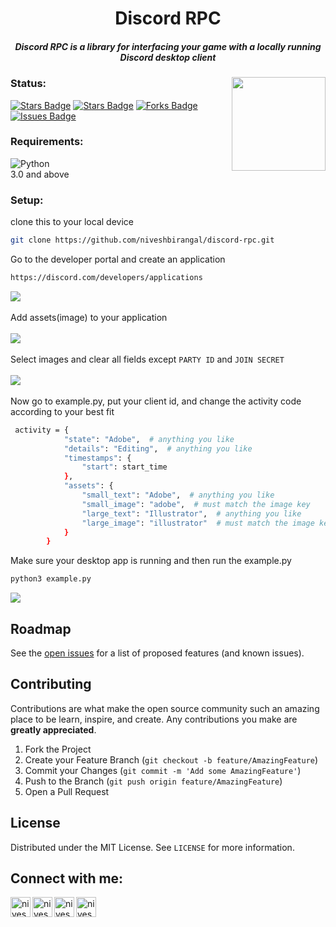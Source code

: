 <h1 align="center">Discord RPC</h1>
<h5 align="center">Discord RPC is a library for interfacing your game with a locally running Discord desktop client</h5>
<img align="right" src='https://github.com/niveshbirangal/discord-rpc/blob/master/readmeassets/intro.gif' width="150">

### Status:
<a href="https://img.shields.io/youtube/views/udY540zICDY?style=social"><img src="https://img.shields.io/youtube/views/udY540zICDY?style=social" alt="Stars Badge"/></a>
<a href="https://github.com/niveshbirangal/discord-rpc/stargazers"><img src="https://img.shields.io/github/stars/niveshbirangal/discord-rpc" alt="Stars Badge"/></a>
<a href="https://github.com/niveshbirangal/discord-rpc/network/members"><img src="https://img.shields.io/github/forks/niveshbirangal/discord-rpc" alt="Forks Badge"/></a>
<a href="https://github.com/niveshbirangal/discord-rpc/issues"><img src="https://img.shields.io/github/issues/niveshbirangal/discord-rpc" alt="Issues Badge"/></a>
### Requirements:
![Python](https://img.shields.io/badge/-Python-black?style=flat-square&logo=Python)<br>3.0 and above
### Setup:
clone this to your local device
```bash
git clone https://github.com/niveshbirangal/discord-rpc.git
```
Go to the developer portal and create an application
```bash
https://discord.com/developers/applications
```
<img align="center" src='https://github.com/niveshbirangal/discord-rpc/blob/master/readmeassets/createapp.gif'>
<br><br />
Add assets(image) to your application
<br><br>
<img align="center" src='https://github.com/niveshbirangal/discord-rpc/blob/master/readmeassets/selectimage.png'>
<br><br /> 
Select images and clear all fields except <code>PARTY ID</code> and <code>JOIN SECRET</code>
<br><br>
<img align="center" src='https://github.com/niveshbirangal/discord-rpc/blob/master/readmeassets/fileds.png'>
<br><br />
Now go to example.py, put your client id, and change the activity code according to your best fit

```bash
 activity = {
            "state": "Adobe",  # anything you like
            "details": "Editing",  # anything you like
            "timestamps": {
                "start": start_time
            },
            "assets": {
                "small_text": "Adobe",  # anything you like
                "small_image": "adobe",  # must match the image key
                "large_text": "Illustrator",  # anything you like
                "large_image": "illustrator"  # must match the image key
            }
        }
```
Make sure your desktop app is running and then run the example.py
```bash
python3 example.py
```
<img align="center" src='https://github.com/niveshbirangal/discord-rpc/blob/master/readmeassets/activity.png'>

<!-- ROADMAP -->
## Roadmap
See the [open issues](https://github.com/niveshbirangal/discord-rpc/issues) for a list of proposed features (and known issues).

<!-- CONTRIBUTING -->
## Contributing
Contributions are what make the open source community such an amazing place to be learn, inspire, and create. Any contributions you make are **greatly appreciated**.
1. Fork the Project
2. Create your Feature Branch (`git checkout -b feature/AmazingFeature`)
3. Commit your Changes (`git commit -m 'Add some AmazingFeature'`)
4. Push to the Branch (`git push origin feature/AmazingFeature`)
5. Open a Pull Request

<!-- LICENSE -->
## License
Distributed under the MIT License. See `LICENSE` for more information.


<!-- CONTACT -->
## Connect with me:
[<img align="left" alt="niveshb.com" width="32px" src="https://raw.githubusercontent.com/niveshbirangal/niveshbirangal/master/source/website.svg"/>][website]
[<img align="left" alt="niveshbirangal | LinkedIn" width="32px" src="https://raw.githubusercontent.com/niveshbirangal/niveshbirangal/master/source/linkedin.svg"/>][linkedin]
[<img align="left" alt="niveshbirangal | Instagram" width="32px" src="https://raw.githubusercontent.com/niveshbirangal/niveshbirangal/master/source/instagram.svg"/>][instagram]
[<img align="left" alt="niveshbirangal | YouTube" width="32px" src="https://raw.githubusercontent.com/niveshbirangal/niveshbirangal/master/source/youtube.svg"/>][youtube]

[website]: https://niveshb.com
[youtube]: https://www.youtube.com/channel/UCpwUP_HiOyG_GHluWpQK59g?view_as=subscriber
[instagram]: https://instagram.com/neobirangal
[linkedin]: https://linkedin.com/in/niveshbirangal
